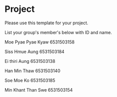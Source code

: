 Project
=============
Please use this template for your project.

List your group's member's below with ID and name.


Moe Pyae Pyae Kyaw   6531503158

Siss Hmue Aung       6531503184

Ei thiri Aung        6531503138

Han Min Thaw         6531503140

Soe Moe Ko           6531503185

Min Khant Than Swe   6531503154
